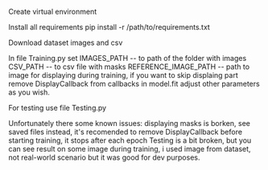 Create virtual environment

Install all requirements
pip install -r /path/to/requirements.txt

Download dataset images and csv

In file Training.py set 
IMAGES_PATH -- to path of the folder with images
CSV_PATH -- to csv file with masks
REFERENCE_IMAGE_PATH -- path to image for displaying during training, if you want to skip displaing part remove DisplayCallback from callbacks in model.fit
adjust other parameters as you wish.

For testing use file Testing.py

Unfortunately there some known issues:
 displaying masks is borken, see saved files instead, it's recomended to remove DisplayCallback before starting training, it stops after each epoch
 Testing is a bit broken, but you can see result on some image during training, i used image from dataset, not real-world scenario but it was good for dev purposes.